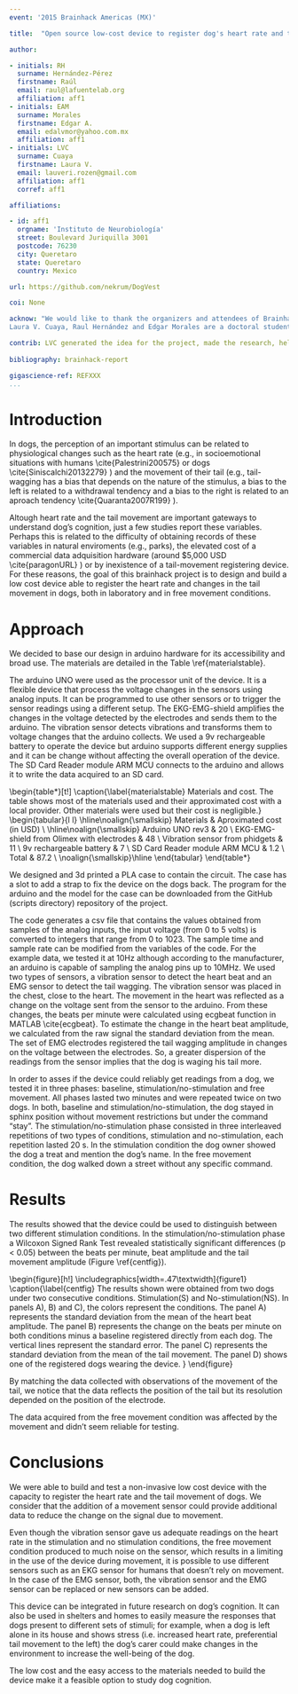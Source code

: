 ```yaml
---
event: '2015 Brainhack Americas (MX)'

title:  "Open source low-cost device to register dog's heart rate and tail movement"

author:

- initials: RH
  surname: Hernández-Pérez
  firstname: Raúl
  email: raul@lafuentelab.org
  affiliation: aff1
- initials: EAM
  surname: Morales
  firstname: Edgar A.
  email: edalvmor@yahoo.com.mx
  affiliation: aff1
- initials: LVC
  surname: Cuaya
  firstname: Laura V.
  email: lauveri.rozen@gmail.com
  affiliation: aff1
  corref: aff1

affiliations: 

- id: aff1
  orgname: 'Instituto de Neurobiología'
  street: Boulevard Juriquilla 3001
  postcode: 76230
  city: Queretaro
  state: Queretaro
  country: Mexico

url: https://github.com/nekrum/DogVest

coi: None

acknow: "We would like to thank the organizers and attendees of Brainhack MX and to the Instituto de Neurobiología. Specially to Fernando Barrios Alvarez for the invitation and the support on the realization of the project.
Laura V. Cuaya, Raul Hernández and Edgar Morales are a doctoral students from Programa de Doctorado en Ciencias Biomédicas, Universidad Nacional Autónoma de México (UNAM) and received fellowship 407590, 409258 and 215702 from CONACYT."

contrib: LVC generated the idea for the project, made the research, help writing the report and acquire the data. EAM and RH designed the device, build it, wrote the code and help writing the report.
  
bibliography: brainhack-report

gigascience-ref: REFXXX
...
```


# Introduction

In dogs, the perception of an important stimulus can be related to 
physiological changes such as the heart rate (e.g., in socioemotional situations
 with humans \cite{Palestrini200575} or dogs \cite{Siniscalchi20132279} ) and the movement of their tail (e.g., tail-wagging
 has a bias that depends on the nature of the stimulus, a bias to the left is 
related to a withdrawal tendency and a bias to the right is related to an aproach
 tendency \cite{Quaranta2007R199} ). 

Altough heart rate and the tail movement are important gateways to understand
dog’s cognition, just a few studies report these variables. Perhaps this is
related to the difficulty of obtaining records of these variables in natural
enviroments (e.g., parks), the elevated cost of a commercial data adquisition
hardware (around $5,000 USD \cite{paragonURL} )  or by inexistence of a tail-movement
registering device. For these reasons, the goal of this brainhack project is to
design and build a low cost device able to register the heart rate and changes
in the tail movement in dogs, both in laboratory and in free movement
conditions.


# Approach

We decided to base our design in arduino hardware for its accessibility and
broad use. The materials are detailed in the Table \ref{materialstable}.

The arduino UNO were used as the processor unit of the device. It is a flexible
device that process the voltage changes in the sensors using analog inputs. It
can be programmed to use other sensors or to trigger the sensor readings using
a different setup. The EKG-EMG-shield amplifies the changes in the voltage
detected by the electrodes and sends them to the arduino. The vibration sensor
detects vibrations and transforms them to voltage changes that the arduino
collects. We used a 9v rechargeable battery to operate the device but arduino
supports different energy supplies and it can be change without affecting the
overall operation of the device. The SD Card Reader module ARM MCU connects to
the arduino and allows it to write the data acquired to an SD card. 

\begin{table*}[t!]
\caption{\label{materialstable} Materials and cost. The table shows most of the materials used and their approximated cost with a local provider. Other materials were used but their cost is negligible.}
\begin{tabular}{l l}
 \hline\noalign{\smallskip}
   Materials  & Aproximated cost (in USD) \\
    \hline\noalign{\smallskip}
  Arduino UNO rev3   				& 20    \\
  EKG-EMG-shield from Olimex with electrodes    & 48    \\
  Vibration sensor from phidgets    		& 11    \\
  9v rechargeable battery    			& 7	\\
  SD Card Reader module ARM MCU    		& 1.2   \\
  Total    					& 87.2  \\
  \noalign{\smallskip}\hline
\end{tabular}
\end{table*}

We designed and 3d printed a PLA case to contain the circuit. The case has a
slot to add a strap to fix the device on the dogs back. The program for the
arduino and the model for the case can be downloaded from the GitHub (scripts directory)
repository of the project.


The code generates a csv file that contains the values obtained from samples of
the analog inputs, the input voltage (from 0 to 5 volts) is converted to
integers that range from 0 to 1023. The sample time and sample rate can be
modified from the variables of the code. For the example data, we tested it at
10Hz although according to the manufacturer, an arduino is capable of sampling
the analog pins up to 10MHz. We used two types of sensors, a vibration sensor
to detect the heart beat and an EMG sensor to detect the tail wagging.  The
vibration sensor was placed in the chest, close to the heart. The movement in
the heart was reflected as a change on the voltage sent from the sensor to the
arduino. From these changes, the beats per minute were calculated using ecgbeat
function in MATLAB \cite{ecgbeat}. To estimate the change in the heart beat
amplitude, we calculated from the raw signal the standard deviation from the
mean. The set of EMG electrodes registered the tail wagging amplitude in
changes on the voltage between the electrodes. So, a greater dispersion of the
readings from the sensor implies that the dog is waging his tail more. 


In order to asses if the device could reliably get readings from a dog, we
tested it in three phases: baseline, stimulation/no-stimulation and free
movement. All phases lasted two minutes and were repeated twice on two dogs. In
both, baseline and stimulation/no-stimulation, the dog stayed in sphinx position
without movement restrictions but under the command “stay”. The
stimulation/no-stimulation phase consisted in three interleaved repetitions of
two types of conditions, stimulation and no-stimulation, each repetition lasted
20 s. In the stimulation condition the dog owner showed the dog a treat and
mention the dog’s name. In the free movement condition, the dog walked down a
street without any specific command.

# Results

The results showed that the device could be used to distinguish between two different stimulation
conditions. In the stimulation/no-stimulation phase a  Wilcoxon Signed Rank Test revealed
statistically significant differences (p < 0.05) between the beats per minute,
beat amplitude and the tail movement amplitude (Figure \ref{centfig}).

\begin{figure}[h!]
  \includegraphics[width=.47\textwidth]{figure1}
  \caption{\label{centfig}
The results shown were obtained from two dogs under two consecutive conditions. Stimulation(S) and No-stimulation(NS). In panels A), B) and C), the colors represent the conditions. The panel A) represents the standard deviation from the mean of the heart beat amplitude. The panel B) represents the change on the beats per minute on both conditions minus a baseline registered directly from each dog. The vertical lines represent the standard error. The panel C) represents the standard deviation from the mean of the tail movement. The panel D) shows one of the registered dogs wearing the device.
}
\end{figure}

By matching the data collected with observations of the movement of the tail, we
notice that the data reflects the position of the tail but its resolution
depended on the position of the electrode.

The data acquired from the free movement condition was affected by the movement
and didn’t seem reliable for testing.

# Conclusions

We were able to build and test a non-invasive low cost device with the capacity
to register the heart rate and the tail movement of dogs. We consider that the
addition of a movement sensor could provide additional data to reduce the change
on the signal due to movement.


Even though the vibration sensor gave us adequate readings on the heart rate in
the stimulation and no stimulation conditions, the free movement condition
produced to much noise on the sensor, which results in a limiting in the use of
the device during movement, it is possible to use different sensors such as an
EKG sensor for humans that doesn’t rely on movement. In the case of the EMG
sensor, both, the vibration sensor and the EMG sensor can be replaced or new
sensors can be added. 

This device can be integrated in future research on dog’s cognition. It can also
be used in shelters and homes to easily measure the responses that dogs present
to different sets of stimuli; for example, when a dog is left alone in its house
and shows stress (i.e. increased heart rate, preferential tail movement to the
left) the dog’s carer could make changes in the environment to increase the
well-being of the dog.


The low cost and the easy access to the materials needed to build the device
make it a feasible option to study dog cognition.
